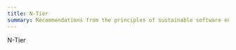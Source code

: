 ```yaml
---
title: N-Tier
summary: Recommendations from the principles of sustainable software engineering applied to an N-Tier architecture
---
```

N-Tier